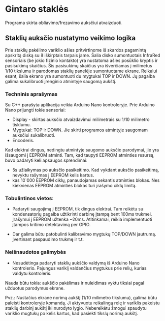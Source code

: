 # Gintaro staklės
Programa skirta obliavimo/frezavimo auksčiui atvaizduoti.

## Staklių auksčio nustatymo veikimo logika
Prie staklių pakėlimo variklio ašies pritvirtinome iš skardos pagamintą apskritą diską su 8 iškirptais tarpais jame.
Šalia disko sumontuotais InfraRed sensoriais (be jokio fizinio kontakto) yra nustatoma ašies posūklio kryptis ir pasisukimų skaičius.
Šis pasisukimų skaičius yra išverčiamas į milimetus 1/10 tikslumu ir parodomas staklių panelėje sumontuotame ekrane.
Reikalui esant, šalia ekrano yra sumontuoti du mygtukai TOP ir DOWN. Jų pagalba galima sukalibruoti įrenginio atmintyje saugomą aukštį.


### Techninis aprašymas
Su C++ parašyta aplikacija veikia Arduino Nano kontroleryje.
Prie Arduino Nano prijungti tokie sensoriai:
- Display - skirtas auksčio atvaizdavimui milimetrais su 1/10 milimetro tisklumu.
- Mygtukai: TOP ir DOWN. Jie skirti programos atmintyje saugomam auksčiui sukalibruoti.
- Encoderis.

Kad elektrai dingus, nedingtu atmintyje saugomo auksčio parodymai, jie yra išsaugomi į EEPROM atminti.
Tam, kad taupyti EEPROM atminties resursą, buvo padaryti keli apsaugos sprendimai:
 - 5s užlaikymas po auksčio pasikeitimo. Kad vykdant auksčio pasikeitimą, nevyktu rašymas į EEPROM kelis kartus.
 - kas 10`000 EEPROM ciklų, panaudojamas sekantis atminties blokas. Nes kiekvienas EEPROM atminties blokas turi įrašymo ciklų limitą.

### Tobulintinos vietos:
- Padaryti saugojimą į EEPROM, tik dingus elektrai. Tam reikėtu su kondensatorių pagalba užtikrinti darbinę įtampą bent 100ms trukmei.
Įrašymui į EEPROM užtenka ~20ms. Atitinkamai, reikia implementuoti įtampos kritimo detektavimą per GPIO.

- Dar galima būtu patobulinti kalibravimo mygtukų TOP/DOWN jautrumą. Įvertinant paspaudimo trukmę ir t.t.

### Neišnaudotos galimybės
- Nesudėtinga padaryti staklių aukščio valdymą iš Arduino Nano kontrolerio. Pajungus variklį valdančius mygtukus prie relių, kurias valdytu kontroleris.


Nauda būtu tokia: aukščio pakėlimas ir nuleidimas vyktu tiksiai pagal užduotus parodymus ekrane.

Pvz.:
Nustačius ekrane norimą aukštį (1/10 milimetro tikslumu), galima būtu paleisti kontroleryje komandą. Ji aktyvuotu reikalingą relę ir variklis pakeistu staklių darbinį aukštį iki nurodyto lygio. Nebereikėtu žmogui spaudytu variklio mugtukų po kelis kartus, kad pasiekti tikslų norimą aukštį.
